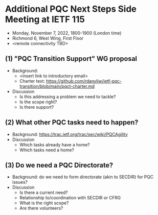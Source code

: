 # Additional PQC Next Steps Side Meeting at IETF 115
* Monday, November 7, 2022, 1800-1900 (London time)
* Richmond 6, West Wing, First Floor
* &lt;remote connectivity TBD&gt;

## (1) "PQC Transition Support" WG proposal 
* Background:
  * &lt;insert link to introductory email&gt;
  * Charter text: https://github.com/rdanyliw/ietf-pqc-transition/blob/main/pqct-charter.md
* Discussion
  * Is this addressing a problem we need to tackle?
  * Is the scope right?
  * Is there support?

## (2) What other PQC tasks need to happen?
* Background: https://trac.ietf.org/trac/sec/wiki/PQCAgility
* Discussion
  * Which tasks already have a home?
  * Which tasks need a home?

## (3) Do we need a PQC Directorate?
* Background: do we need to form directorate (akin to SECDIR) for PQC issues?
* Discussion
  * Is there a current need?
  * Relationship to/coordination with SECDIR or CFRG
  * What is the right scope?
  * Are there volunteers?
